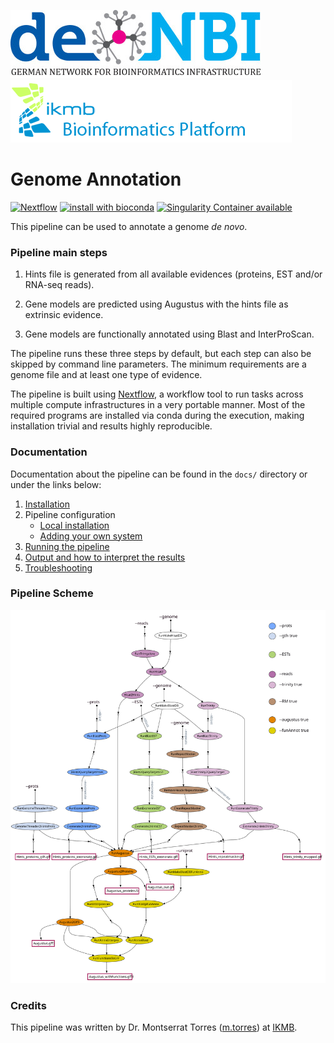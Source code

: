 ![](images/deNBI_logo.jpg) ![](images/ikmb_bfx_logo.png) 

# Genome Annotation 

[![Nextflow](https://img.shields.io/badge/nextflow-%E2%89%A50.30.0-brightgreen.svg)](https://www.nextflow.io/)
[![install with bioconda](https://img.shields.io/badge/install%20with-bioconda-brightgreen.svg)](http://bioconda.github.io/)
[![Singularity Container available](https://img.shields.io/badge/singularity-available-7E4C74.svg)](http://singularity.lbl.gov)

This pipeline can be used to annotate a genome *de novo*. 

### Pipeline main steps  

1. Hints file is generated from all available evidences (proteins, EST and/or RNA-seq reads). 

2. Gene models are predicted using Augustus with the hints file as extrinsic evidence. 

3. Gene models are functionally annotated using Blast and InterProScan. 

The pipeline runs these three steps by default, but each step can also be skipped by command line parameters. The minimum requirements are a genome file and at least one type of evidence. 

The pipeline is built using [Nextflow](https://www.nextflow.io), a workflow tool to run tasks across multiple compute infrastructures in a very portable manner. Most of the required programs are installed via conda during the execution, making installation trivial and results highly reproducible.

### Documentation 

Documentation about the pipeline can be found in the `docs/` directory or under the links below:

1. [Installation](docs/installation.md)
2. Pipeline configuration
    * [Local installation](docs/configuration/local.md)
    * [Adding your own system](docs/configuration/adding_your_own.md)
3. [Running the pipeline](docs/usage.md)
4. [Output and how to interpret the results](docs/output.md)
5. [Troubleshooting](docs/troubleshooting.md) 

### Pipeline Scheme 

![](images/genome-annotation_dag_mod.svg) 


### Credits 

This pipeline was written by Dr. Montserrat Torres ([m.torres](https://git.ikmb.uni-kiel.de/m.torres)) at [IKMB](http://www.ikmb.uni-kiel.de).
